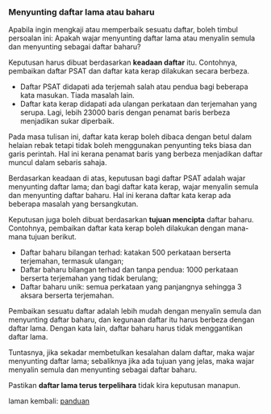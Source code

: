 ---
---

### Menyunting daftar lama atau baharu

Apabila ingin mengkaji atau memperbaik sesuatu daftar, boleh
timbul persoalan ini: Apakah wajar menyunting daftar lama
atau menyalin semula dan menyunting sebagai daftar baharu?

Keputusan harus dibuat berdasarkan **keadaan daftar** itu.
Contohnya, pembaikan daftar PSAT dan daftar kata kerap
dilakukan secara berbeza.

- Daftar PSAT didapati ada terjemah salah atau pendua bagi
beberapa kata masukan. Tiada masalah lain.
- Daftar kata kerap didapati ada ulangan perkataan dan
terjemahan yang serupa. Lagi, lebih 23000 baris dengan
penamat baris berbeza menjadikan sukar diperbaik.

Pada masa tulisan ini, daftar kata kerap boleh dibaca dengan
betul dalam helaian rebak tetapi tidak boleh menggunakan
penyunting teks biasa dan garis perintah. Hal ini kerana
penamat baris yang berbeza menjadikan daftar muncul dalam
sebaris sahaja.

Berdasarkan keadaan di atas, keputusan bagi daftar PSAT
adalah wajar menyunting daftar lama; dan bagi daftar kata
kerap, wajar menyalin semula dan menyunting daftar baharu.
Hal ini kerana daftar kata kerap ada beberapa masalah yang
bersangkutan.

Keputusan juga boleh dibuat berdasarkan **tujuan mencipta**
daftar baharu. Contohnya, pembaikan daftar kata kerap boleh
dilakukan dengan mana-mana tujuan berikut.

- Daftar baharu bilangan terhad: katakan
500 perkataan berserta terjemahan, termasuk ulangan;
- Daftar baharu bilangan terhad dan tanpa pendua: 1000
perkataan berserta terjemahan yang tidak berulang;
- Daftar baharu unik: semua perkataan yang panjangnya
sehingga 3 aksara berserta terjemahan.

Pembaikan sesuatu daftar adalah lebih mudah dengan menyalin
semula dan menyunting daftar baharu, dan kegunaan daftar itu
harus berbeza dengan daftar lama. Dengan kata lain, daftar
baharu harus tidak menggantikan daftar lama.

Tuntasnya, jika sekadar membetulkan kesalahan dalam daftar,
maka wajar menyunting daftar lama; sebaliknya jika ada
tujuan yang jelas, maka wajar menyalin semula dan menyunting
sebagai daftar baharu.

Pastikan **daftar lama terus terpelihara** tidak kira
keputusan manapun.

laman kembali: [panduan][0]

  [0]: ../index.md

